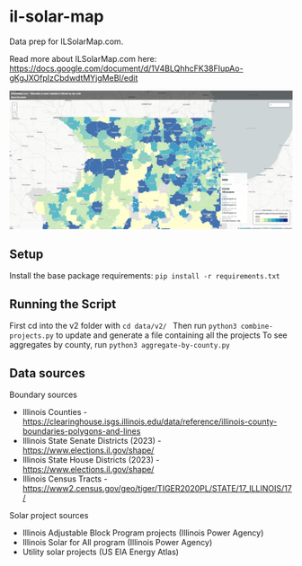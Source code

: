 # il-solar-map

Data prep for ILSolarMap.com. 

Read more about ILSolarMap.com here: https://docs.google.com/document/d/1V4BLQhhcFK38FIupAo-gKgJXOfpIzCbdwdtMYjgMeBI/edit

![IlSolarMap.com](images/ilsolarmap.jpg)

## Setup
Install the base package requirements: ```pip install -r requirements.txt```

## Running the Script
First cd into the v2 folder with ```cd data/v2/ ```
Then run ```python3 combine-projects.py``` to update and generate a file containing all the projects
To see aggregates by county, run ```python3 aggregate-by-county.py```

## Data sources

Boundary sources

* Illinois Counties - https://clearinghouse.isgs.illinois.edu/data/reference/illinois-county-boundaries-polygons-and-lines
* Illinois State Senate Districts (2023) - https://www.elections.il.gov/shape/
* Illinois State House Districts (2023) - https://www.elections.il.gov/shape/
* Illinois Census Tracts - https://www2.census.gov/geo/tiger/TIGER2020PL/STATE/17_ILLINOIS/17/

Solar project sources

* Illinois Adjustable Block Program projects (Illinois Power Agency)
* Illinois Solar for All program (Illinois Power Agency)
* Utility solar projects (US EIA Energy Atlas)
